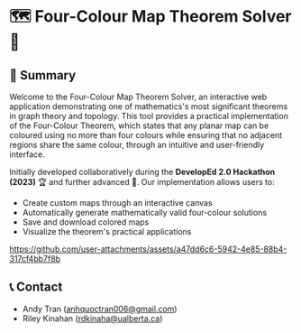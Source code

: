 # 🗺️ Four-Colour Map Theorem Solver 🎨

## 🌟 Summary

Welcome to the Four-Colour Map Theorem Solver, an interactive web application demonstrating one of mathematics's most significant theorems in graph theory and topology. This tool provides a practical implementation of the Four-Colour Theorem, which states that any planar map can be coloured using no more than four colours while ensuring that no adjacent regions share the same colour, through an intuitive and user-friendly interface.

Initially developed collaboratively during the **DevelopEd 2.0 Hackathon (2023)** 🏆 and further advanced 🚀. Our implementation allows users to:
- Create custom maps through an interactive canvas
- Automatically generate mathematically valid four-colour solutions
- Save and download colored maps
- Visualize the theorem's practical applications

https://github.com/user-attachments/assets/a47dd6c6-5942-4e85-88b4-317cf4bb7f8b

## 📞 Contact

- Andy Tran ([anhquoctran006@gmail.com](mailto:anhquoctran006@gmail.com))
- Riley Kinahan ([rdkinaha@ualberta.ca](mailto:rdkinaha@ualberta.ca))
